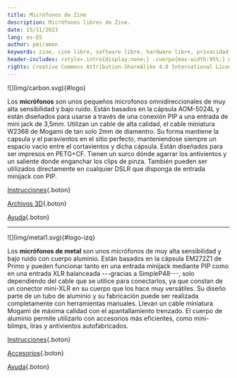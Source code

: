 ```yaml
---
title: Micrófonos de Zine
description: Micrófonos libres de Zine.
date: 15/11/2023
lang: es-ES
author: pmiramon
keywords: zine, cine libre, software libre, hardware libre, privacidad, tecnología libre, autonomia digital, magic lantern, coreboot, libreboot, thinkpad, EM272
header-includes: <style>.intro{display:none;} .cuerpo{max-width:95%;} @media only screen and (min-width:665px) {a.seleccion.microfonos::before{content:"➞ "; font-weight:bolder;}}</style>
rights: Creative Commons Attribution-ShareAlike 4.0 International License
---
```


<div class="presentacion">
![](img/carbon.svg){#logo}

Los **micrófonos** son unos pequeños microfonos omnidireccionales de muy alta sensibilidad y bajo ruido. Están basados en la cápsula AOM-5024L y están diseñados para usarse a través de una conexión PIP a una entrada de mini jack de 3,5mm. Utilizan un cable de alta calidad, el cable miniatura W2368 de Mogami de tan solo 2mm de diamentro. Su forma mantiene la capsula y el paravientos en el sitio perfecto, manteniendose siempre un espacio vacío entre el cortavientos y dicha cápsula. Están diseñados para ser impresos en PETG+CF. Tienen un surco dónde agarrar los antivientos y un saliente donde enganchar los clips de pinza. También pueden ser utilizados directamente en cualquier DSLR que disponga de entrada minijack con PIP.
</div>

<div class="botonera">

[Instrucciones](#intro){.boton}

[Archivos 3D](3D/microfono.FCStd){.boton}

[Ayuda](#intro){.boton}

</div>

<hr>

<div class="presentacion">
![](img/metal1.svg){#logo-izq}

Los **micrófonos de metal** son unos micrófonos de muy alta sensibilidad y bajo ruido con cuerpo aluminio. Están basados en la cápsula EM272Z1 de Primo y pueden funcionar tanto en una entrada minijack mediante PIP como en una entrada XLR balanceada ---gracias a SimpleP48---, solo dependiendo del cable que se utilice para conectarlos, ya que constan de un conector mini-XLR en su cuerpo que los hace muy versátiles. Su diseño parte de un tubo de aluminio y su fabricación puede ser realizada completamente con herramientas manuales. Llevan un cable miniatura Mogami de máxima calidad con el apantallamiento trenzado. El cuerpo de aluminio permite utilizarlo con accesorios más eficientes, como mini-blimps, liras y antivientos autofabricados. 
</div>

<div class="botonera">

[Instrucciones](#intro){.boton}

[Accesorios](#intro){.boton}

[Ayuda](#intro){.boton}

</div>
